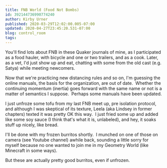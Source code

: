 ```yaml
---
title: FNB World (Food Not Bombs)
id: 392144736990774240
author: Kirby Urner
published: 2020-03-29T12:02:00.005-07:00
updated: 2020-04-27T23:45:20.531-07:00
blog: control_room
tags: 
---
```


You'll find lots about FNB in these Quaker journals of mine, as I participated as a food hauler, with bicycle and one or two trailers, and as a cook. Later, as a vet, I'd just show up and eat, chatting with some from the old cast (e.g. Satya) while meeting newcomers.

Now that we're practicing new distancing rules and so on, I'm guessing the online manuals, the basis for the organization, are out of date.  Whether the continuing momentum (inertia) goes forward with the same name or not is a matter of semantics I suppose.  Perhaps some manuals have been updated.

I just unfroze some tofu from my last FNB meet up, pre isolation protocol, and although I was skeptical of its texture, Leela (aka Lindsey in former chapters) texted it was pretty OK this way.  I just fried some up and added like some soy sauce (I think that's what it is, unlabeled), and hey, it soaks stuff up nicely, like bread.

I'll be done with my frozen burritos shortly.  I munched on one of those on camera (see Youtube channel) awhile back, sounding a little sorry for myself because no one wanted to join me in my Geometry World (like Minecraft in some ways).

But these are actually pretty good burritos, even if unfrozen.